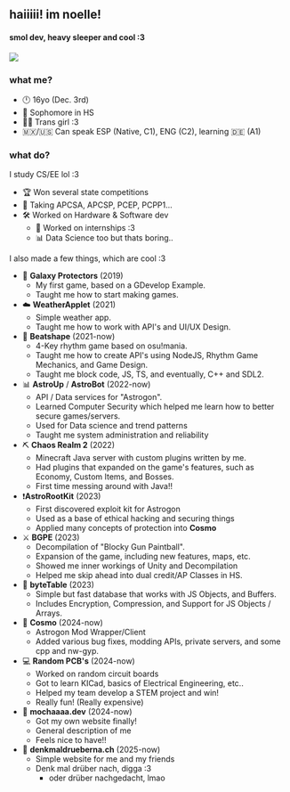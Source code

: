 ## haiiiii! im noelle!
#### smol dev, heavy sleeper and cool :3

![](https://discord.c99.nl/widget/theme-3/965824074787987506.png)

### what me?
- 🕛 16yo (Dec. 3rd)
- 🏫 Sophomore in HS
- 🏳️‍⚧️ Trans girl :3
- 🇲🇽/🇺🇸 Can speak ESP (Native, C1), ENG (C2), learning 🇩🇪 (A1)

### what do?
I study CS/EE lol :3 
- 🏆 Won several state competitions
- 📖 Taking APCSA, APCSP, PCEP, PCPP1...
- 🛠️ Worked on Hardware & Software dev
  - 💼 Worked on internships :3 
  - 📊 Data Science too but thats boring..

I also made a few things, which are cool :3
- 🚀 **Galaxy Protectors** (2019)
  - My first game, based on a GDevelop Example.
  - Taught me how to start making games.
- ☁️ **WeatherApplet** (2021)
  - Simple weather app.
  - Taught me how to work with API's and UI/UX Design.
- 🎵 **Beatshape** (2021-now)
  - 4-Key rhythm game based on osu!mania.
  - Taught me how to create API's using NodeJS, Rhythm Game Mechanics, and Game Design.
  - Taught me block code, JS, TS, and eventually, C++ and SDL2.
- 📊 **AstroUp** / **AstroBot** (2022-now)
  - API / Data services for "Astrogon".
  - Learned Computer Security which helped me learn how to better secure games/servers.
  - Used for Data science and trend patterns
  - Taught me system administration and reliability
- ⛏ **Chaos Realm 2** (2022)
  - Minecraft Java server with custom plugins written by me.
  - Had plugins that expanded on the game's features, such as Economy, Custom Items, and Bosses.
  - First time messing around with Java!!
- ❗**AstroRootKit** (2023)
  - First discovered exploit kit for Astrogon
  - Used as a base of ethical hacking and securing things
  - Applied many concepts of protection into **Cosmo**
- ⚔ **BGPE** (2023)
  - Decompilation of "Blocky Gun Paintball".
  - Expansion of the game, including new features, maps, etc.
  - Showed me inner workings of Unity and Decompilation
  - Helped me skip ahead into dual credit/AP Classes in HS.
- 💾 **byteTable** (2023)
  - Simple but fast database that works with JS Objects, and Buffers.
  - Includes Encryption, Compression, and Support for JS Objects / Arrays.
- 🌠 **Cosmo** (2024-now)
  - Astrogon Mod Wrapper/Client
  - Added various bug fixes, modding APIs, private servers, and some cpp and nw-gyp.
- 💻 **Random PCB's** (2024-now)
  - Worked on random circuit boards
  - Got to learn KICad, basics of Electrical Engineering, etc..
  - Helped my team develop a STEM project and win!
  - Really fun! (Really expensive)
- 🔗 **mochaaaa.dev** (2024-now)
  - Got my own website finally!
  - General description of me
  - Feels nice to have!!
- 🗿 **denkmaldrueberna.ch** (2025-now)
  - Simple website for me and my friends
  - Denk mal drüber nach, digga :3
    - oder drüber nachgedacht, lmao
